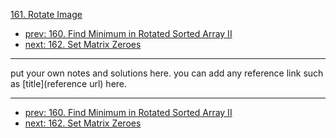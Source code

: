 [161. Rotate Image](http://www.lintcode.com/problem/rotate-image)

- [prev: 160. Find Minimum in Rotated Sorted Array II](160-find-minimum-in-rotated-sorted-array-ii.md)
- [next: 162. Set Matrix Zeroes](162-set-matrix-zeroes.md)

---

put your own notes and solutions here.
you can add any reference link such as [title](reference url) here.

---

- [prev: 160. Find Minimum in Rotated Sorted Array II](160-find-minimum-in-rotated-sorted-array-ii.md)
- [next: 162. Set Matrix Zeroes](162-set-matrix-zeroes.md)
